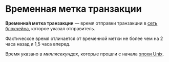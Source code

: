 # Временная метка транзакции

**Временна́я метка транзакции** — время отправки транзакции в [сеть блокчейна](/ru/blockchain/blockchain-network), которое указал отправитель.

Фактическое время отличается от временной метки не более чем на 2 часа назад и 1,5 часа вперед.

Время указано в _миллисекундах_, которые прошли с начала [эпохи Unix](https://ru.wikipedia.org/wiki/Unix-время).
